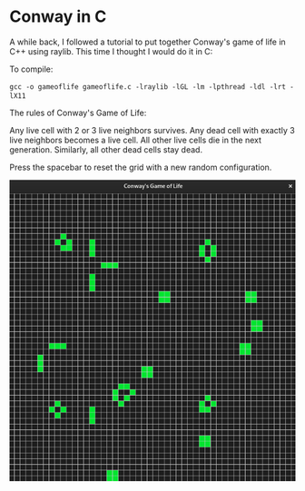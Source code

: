 # Conway in C

A while back, I followed a tutorial to put together Conway's game of life in C++ using raylib. This time I thought I would do it in C:

To compile:  
```
gcc -o gameoflife gameoflife.c -lraylib -lGL -lm -lpthread -ldl -lrt -lX11
```

The rules of Conway's Game of Life:

Any live cell with 2 or 3 live neighbors survives.
Any dead cell with exactly 3 live neighbors becomes a live cell.
All other live cells die in the next generation. Similarly, all other dead cells stay dead.

Press the spacebar to reset the grid with a new random configuration.

![Demo GIF](conway.png)
